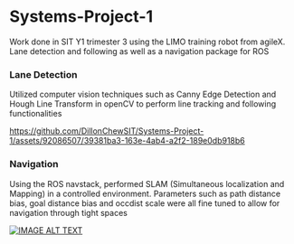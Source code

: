 # Systems-Project-1
Work done in SIT Y1 trimester 3 using the LIMO training robot from agileX. Lane detection and following as well as a navigation package for ROS

### Lane Detection
Utilized computer vision techniques such as Canny Edge Detection and Hough Line Transform in openCV to perform line tracking and following functionalities

https://github.com/DillonChewSIT/Systems-Project-1/assets/92086507/39381ba3-163e-4ab4-a2f2-189e0db918b6


### Navigation 
Using the ROS navstack, performed SLAM (Simultaneous localization and Mapping) in a controlled environment. Parameters such as path distance bias, goal distance bias and occdist scale were all fine tuned to allow for navigation through tight spaces

[![IMAGE ALT TEXT](http://img.youtube.com/vi/YOUTUBE_VIDEO_ID_HERE/0.jpg)](https://www.youtube.com/watch?v=-KUg6WYlYGY&ab_channel=Sooth)
